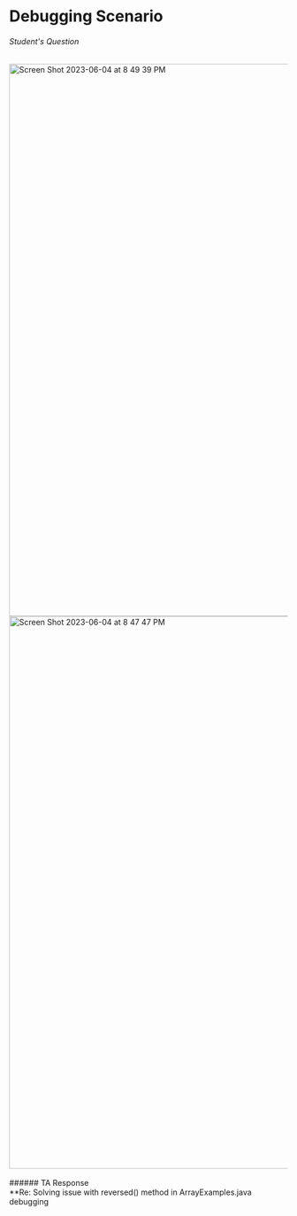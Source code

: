# Debugging Scenario
###### Student's Question 
<img width="998" alt="Screen Shot 2023-06-04 at 8 49 39 PM" src="https://github.com/lahrry/cse15l-lab-reports/assets/62029893/7c08d5c5-ab3a-46e4-a7f2-bac8d0a19e59">
<img width="998" alt="Screen Shot 2023-06-04 at 8 47 47 PM" src="https://github.com/lahrry/cse15l-lab-reports/assets/62029893/db9a0ff2-1c6f-4da5-883f-282e05a2fb54">
<br>
<br>
###### TA Response
<br>
**Re: Solving issue with reversed() method in ArrayExamples.java debugging
